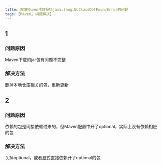```yaml
---
title: 解决Maven项目报错java.lang.NoClassDefFoundError的问题
tags: [Maven, 问题解决]
---
```


## 1

### 问题原因

Maven下载的jar包有问题不完整

### 解决方法

删掉本地仓库相关的包，重新更新

## 2

### 问题原因

依赖的包是间接依赖过来的，但Maven配置中开了optional，实际上没有依赖相应的包

### 解决方法

关掉optional，或者显式直接依赖开了optional的包